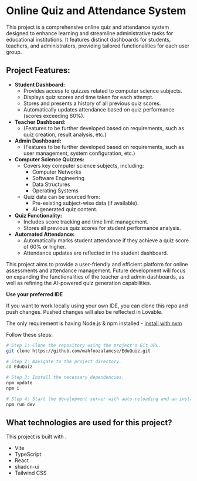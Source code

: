 # Online Quiz and Attendance System 

This project is a comprehensive online quiz and attendance system designed to enhance learning and streamline administrative tasks for educational institutions. It features distinct dashboards for students, teachers, and administrators, providing tailored functionalities for each user group.

## Project Features:

* **Student Dashboard:**
    * Provides access to quizzes related to computer science subjects.
    * Displays quiz scores and time taken for each attempt.
    * Stores and presents a history of all previous quiz scores.
    * Automatically updates attendance based on quiz performance (scores exceeding 60%).
* **Teacher Dashboard:**
    * (Features to be further developed based on requirements, such as quiz creation, result analysis, etc.)
* **Admin Dashboard:**
    * (Features to be further developed based on requirements, such as user management, system configuration, etc.)
* **Computer Science Quizzes:**
    * Covers key computer science subjects, including:
        * Computer Networks
        * Software Engineering
        * Data Structures
        * Operating Systems
    * Quiz data can be sourced from:
        * Pre-existing subject-wise data (if available).
        * AI-generated quiz content.
* **Quiz Functionality:**
    * Includes score tracking and time limit management.
    * Stores all previous quiz scores for student performance analysis.
* **Automated Attendance:**
    * Automatically marks student attendance if they achieve a quiz score of 60% or higher.
    * Attendance updates are reflected in the student dashboard.

This project aims to provide a user-friendly and efficient platform for online assessments and attendance management. Future development will focus on expanding the functionalities of the teacher and admin dashboards, as well as refining the AI-powered quiz generation capabilities.


**Use your preferred IDE**

If you want to work locally using your own IDE, you can clone this repo and push changes. Pushed changes will also be reflected in Lovable.

The only requirement is having Node.js & npm installed - [install with nvm](https://github.com/nvm-sh/nvm#installing-and-updating)

Follow these steps:

```sh
# Step 1: Clone the repository using the project's Git URL.
git clone https://github.com/mahfoozalamcse/EduQuiz.git

# Step 2: Navigate to the project directory.
cd EduQuiz

# Step 3: Install the necessary dependencies.
npm update
npm i

# Step 4: Start the development server with auto-reloading and an instant preview.
npm run dev
```


## What technologies are used for this project?

This project is built with .

- Vite
- TypeScript
- React
- shadcn-ui
- Tailwind CSS

